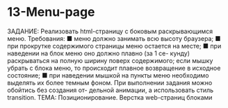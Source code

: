 # 13-Menu-page
ЗАДАНИЕ: Реализовать html-страницу с боковым раскрывающимся меню. Требования: ■ меню должно занимать всю высоту браузера; ■ при прокрутке содержимого страницы меню остается на месте; ■ при наведении на блок меню оно должно плавно (за 1 се- кунду) раскрываться на полную ширину поверх содержимого; если мышку убрать с блока меню, то происходит плавное возвращение в исходное состояние; ■ при наведении мышкой на пункты меню необходимо выделять их более темным фоном. При выполнении задания можно обойтись без создания от- дельной анимации, а использовать стиль transition. ТЕМА: Позиционирование. Верстка web-страниц блоками
